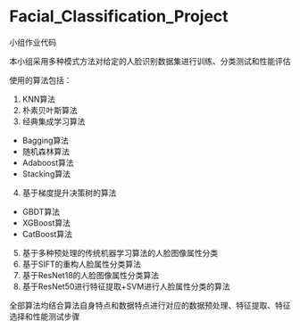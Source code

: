 # Facial_Classification_Project
小组作业代码

本小组采用多种模式方法对给定的人脸识别数据集进行训练、分类测试和性能评估

使用的算法包括：
1. KNN算法
2. 朴素贝叶斯算法
3. 经典集成学习算法
  - Bagging算法
  - 随机森林算法
  - Adaboost算法
  - Stacking算法
4. 基于梯度提升决策树的算法
  - GBDT算法
  - XGBoost算法
  - CatBoost算法
5. 基于多种预处理的传统机器学习算法的人脸图像属性分类
6. 基于SIFT的重构人脸属性分类算法
7. 基于ResNet18的人脸图像属性分类算法
8. 基于ResNet50进行特征提取+SVM进行人脸属性分类的算法

全部算法均结合算法自身特点和数据特点进行对应的数据预处理、特征提取、特征选择和性能测试步骤
